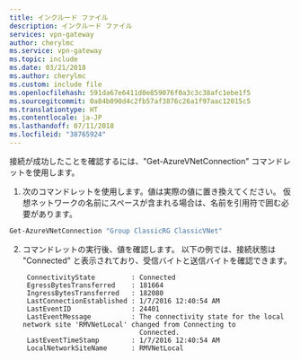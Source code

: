 ```yaml
---
title: インクルード ファイル
description: インクルード ファイル
services: vpn-gateway
author: cherylmc
ms.service: vpn-gateway
ms.topic: include
ms.date: 03/21/2018
ms.author: cherylmc
ms.custom: include file
ms.openlocfilehash: 591da67e6411d0e859076f0a3c3c38afc1ebe1f5
ms.sourcegitcommit: 0a84b090d4c2fb57af3876c26a1f97aac12015c5
ms.translationtype: HT
ms.contentlocale: ja-JP
ms.lasthandoff: 07/11/2018
ms.locfileid: "38765924"
---
```

接続が成功したことを確認するには、"Get-AzureVNetConnection" コマンドレットを使用します。

1. 次のコマンドレットを使用します。値は実際の値に置き換えてください。 仮想ネットワークの名前にスペースが含まれる場合は、名前を引用符で囲む必要があります。

  ```powershell
  Get-AzureVNetConnection "Group ClassicRG ClassicVNet"
  ```
2. コマンドレットの実行後、値を確認します。 以下の例では、接続状態は "Connected" と表示されており、受信バイトと送信バイトを確認できます。

        ConnectivityState         : Connected
        EgressBytesTransferred    : 181664
        IngressBytesTransferred   : 182080
        LastConnectionEstablished : 1/7/2016 12:40:54 AM
        LastEventID               : 24401
        LastEventMessage          : The connectivity state for the local network site 'RMVNetLocal' changed from Connecting to
                                    Connected.
        LastEventTimeStamp        : 1/7/2016 12:40:54 AM
        LocalNetworkSiteName      : RMVNetLocal